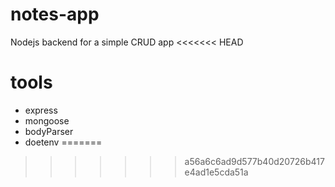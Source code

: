 # notes-app
Nodejs backend for a simple CRUD app
<<<<<<< HEAD

# tools
- express
- mongoose
- bodyParser
- doetenv
=======
>>>>>>> a56a6c6ad9d577b40d20726b417e4ad1e5cda51a
